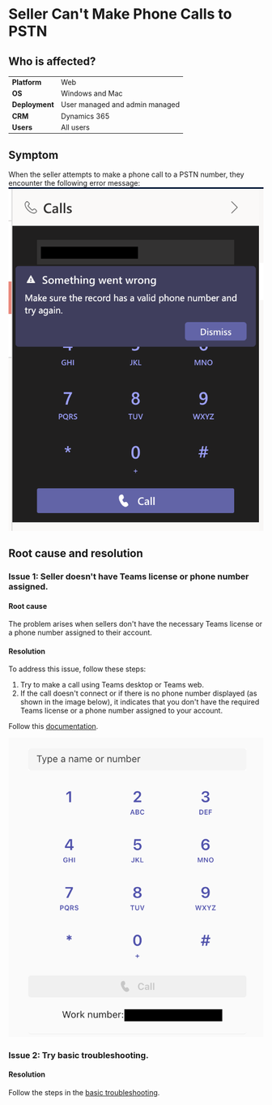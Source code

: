 # Seller Can't Make Phone Calls to PSTN
## Who is affected?
|                |                                 |
|----------------|---------------------------------|
| **Platform**   | Web                             |
| **OS**         | Windows and Mac                 |
| **Deployment** | User managed and admin managed  |
| **CRM**        | Dynamics 365                    |
| **Users**      | All users                       |


## Symptom
When the seller attempts to make a phone call to a PSTN number, they encounter the following error message:  
![](media/cannot-make-phone-calls-to-pstn/no-phone-number-assigned-error.png)

## Root cause and resolution
### Issue 1: Seller doesn't have Teams license or phone number assigned.

#### Root cause
The problem arises when sellers don't have the necessary Teams license or a phone number assigned to their account.

#### Resolution
To address this issue, follow these steps:
1. Try to make a call using Teams desktop or Teams web. 
2. If the call doesn't connect or if there is no phone number displayed (as shown in the image below), it indicates that you don't have the required Teams license or a phone number assigned to your account.

Follow this [documentation](https://learn.microsoft.com/en-us/microsoftteams/assign-change-or-remove-a-phone-number-for-a-user).

![](media/cannot-make-phone-calls-to-pstn/check-teams-number.png)

### Issue 2: Try basic troubleshooting.

#### Resolution
Follow the steps in the [basic troubleshooting](dialer-basic-troubleshooting.md).
